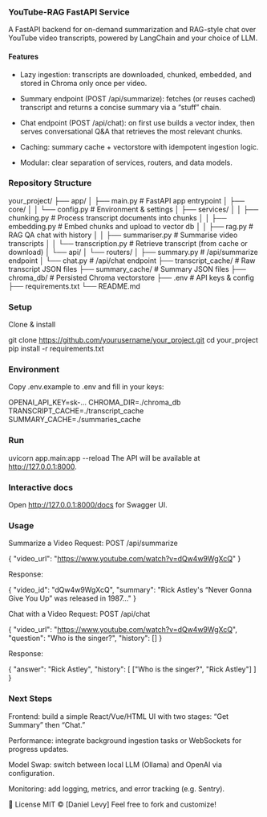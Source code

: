 ### YouTube-RAG FastAPI Service
A FastAPI backend for on-demand summarization and RAG-style chat over YouTube video transcripts, powered by LangChain and your choice of LLM.

#### Features
- Lazy ingestion: transcripts are downloaded, chunked, embedded, and stored in Chroma only once per video.

- Summary endpoint (POST /api/summarize): fetches (or reuses cached) transcript and returns a concise summary via a “stuff” chain.

- Chat endpoint (POST /api/chat): on first use builds a vector index, then serves conversational Q&A that retrieves the most relevant chunks.

- Caching: summary cache + vectorstore with idempotent ingestion logic.

- Modular: clear separation of services, routers, and data models.

### Repository Structure

your_project/
├── app/
│   ├── main.py            # FastAPI app entrypoint
│   ├── core/
│   │   └── config.py      # Environment & settings
│   ├── services/
│   │   ├── chunking.py         # Process transcript documents into chunks
│   │   ├── embedding.py        # Embed chunks and upload to vector db
│   │   ├── rag.py              # RAG QA chat with history
│   │   ├── summariser.py       # Summarise video transcripts
│   │   └── transcription.py    # Retrieve transcript (from cache or download)
│   └── api/
│       └── routers/
│           ├── summary.py  # /api/summarize endpoint
│           └── chat.py     # /api/chat endpoint
├── transcript_cache/      # Raw transcript JSON files
├── summary_cache/         # Summary JSON files
├── chroma_db/             # Persisted Chroma vectorstore
├── .env                   # API keys & config
├── requirements.txt
└── README.md

### Setup
Clone & install

git clone https://github.com/yourusername/your_project.git
cd your_project
pip install -r requirements.txt


### Environment
Copy .env.example to .env and fill in your keys:

OPENAI_API_KEY=sk-…
CHROMA_DIR=./chroma_db
TRANSCRIPT_CACHE=./transcript_cache
SUMMARY_CACHE=./summaries_cache

### Run

uvicorn app.main:app --reload
The API will be available at http://127.0.0.1:8000.

### Interactive docs
Open http://127.0.0.1:8000/docs for Swagger UI.

### Usage
Summarize a Video
Request:
POST /api/summarize

{
  "video_url": "https://www.youtube.com/watch?v=dQw4w9WgXcQ"
}

Response:

{
  "video_id": "dQw4w9WgXcQ",
  "summary": "Rick Astley's “Never Gonna Give You Up” was released in 1987…"
}

Chat with a Video
Request:
POST /api/chat

{
  "video_url": "https://www.youtube.com/watch?v=dQw4w9WgXcQ",
  "question": "Who is the singer?",
  "history": []
}

Response:

{
  "answer": "Rick Astley",
  "history": [
    ["Who is the singer?", "Rick Astley"]
  ]
}

### Next Steps

Frontend: build a simple React/Vue/HTML UI with two stages: “Get Summary” then “Chat.”

Performance: integrate background ingestion tasks or WebSockets for progress updates.

Model Swap: switch between local LLM (Ollama) and OpenAI via configuration.

Monitoring: add logging, metrics, and error tracking (e.g. Sentry).

📄 License
MIT © [Daniel Levy]
Feel free to fork and customize!